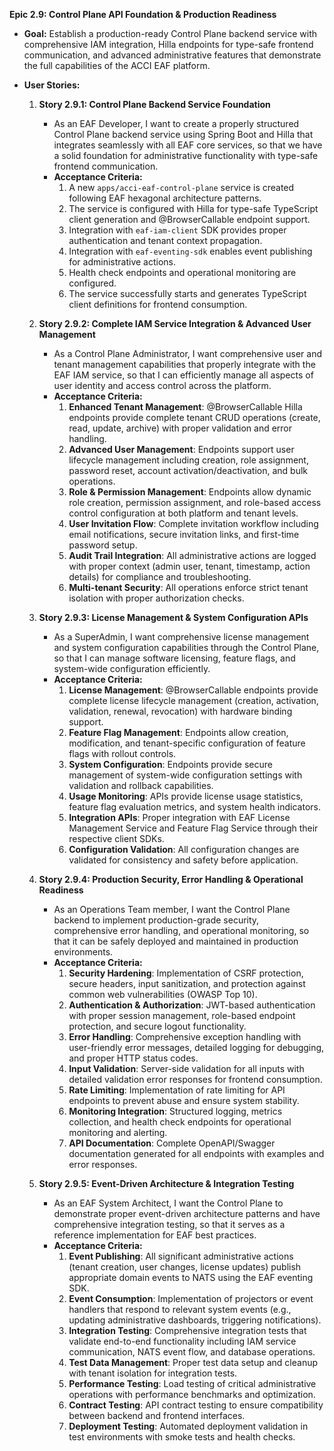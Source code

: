 **Epic 2.9: Control Plane API Foundation & Production Readiness**

- **Goal:** Establish a production-ready Control Plane backend service with comprehensive IAM
  integration, Hilla endpoints for type-safe frontend communication, and advanced administrative
  features that demonstrate the full capabilities of the ACCI EAF platform.

- **User Stories:**

  1. **Story 2.9.1: Control Plane Backend Service Foundation**

     - As an EAF Developer, I want to create a properly structured Control Plane backend service
       using Spring Boot and Hilla that integrates seamlessly with all EAF core services, so that we
       have a solid foundation for administrative functionality with type-safe frontend
       communication.
     - **Acceptance Criteria:**
       1. A new `apps/acci-eaf-control-plane` service is created following EAF hexagonal
          architecture patterns.
       2. The service is configured with Hilla for type-safe TypeScript client generation and
          @BrowserCallable endpoint support.
       3. Integration with `eaf-iam-client` SDK provides proper authentication and tenant context
          propagation.
       4. Integration with `eaf-eventing-sdk` enables event publishing for administrative actions.
       5. Health check endpoints and operational monitoring are configured.
       6. The service successfully starts and generates TypeScript client definitions for frontend
          consumption.

  2. **Story 2.9.2: Complete IAM Service Integration & Advanced User Management**

     - As a Control Plane Administrator, I want comprehensive user and tenant management
       capabilities that properly integrate with the EAF IAM service, so that I can efficiently
       manage all aspects of user identity and access control across the platform.
     - **Acceptance Criteria:**
       1. **Enhanced Tenant Management**: @BrowserCallable Hilla endpoints provide complete tenant
          CRUD operations (create, read, update, archive) with proper validation and error handling.
       2. **Advanced User Management**: Endpoints support user lifecycle management including
          creation, role assignment, password reset, account activation/deactivation, and bulk
          operations.
       3. **Role & Permission Management**: Endpoints allow dynamic role creation, permission
          assignment, and role-based access control configuration at both platform and tenant
          levels.
       4. **User Invitation Flow**: Complete invitation workflow including email notifications,
          secure invitation links, and first-time password setup.
       5. **Audit Trail Integration**: All administrative actions are logged with proper context
          (admin user, tenant, timestamp, action details) for compliance and troubleshooting.
       6. **Multi-tenant Security**: All operations enforce strict tenant isolation with proper
          authorization checks.

  3. **Story 2.9.3: License Management & System Configuration APIs**

     - As a SuperAdmin, I want comprehensive license management and system configuration
       capabilities through the Control Plane, so that I can manage software licensing, feature
       flags, and system-wide configuration efficiently.
     - **Acceptance Criteria:**
       1. **License Management**: @BrowserCallable endpoints provide complete license lifecycle
          management (creation, activation, validation, renewal, revocation) with hardware binding
          support.
       2. **Feature Flag Management**: Endpoints allow creation, modification, and tenant-specific
          configuration of feature flags with rollout controls.
       3. **System Configuration**: Endpoints provide secure management of system-wide configuration
          settings with validation and rollback capabilities.
       4. **Usage Monitoring**: APIs provide license usage statistics, feature flag evaluation
          metrics, and system health indicators.
       5. **Integration APIs**: Proper integration with EAF License Management Service and Feature
          Flag Service through their respective client SDKs.
       6. **Configuration Validation**: All configuration changes are validated for consistency and
          safety before application.

  4. **Story 2.9.4: Production Security, Error Handling & Operational Readiness**

     - As an Operations Team member, I want the Control Plane backend to implement production-grade
       security, comprehensive error handling, and operational monitoring, so that it can be safely
       deployed and maintained in production environments.
     - **Acceptance Criteria:**
       1. **Security Hardening**: Implementation of CSRF protection, secure headers, input
          sanitization, and protection against common web vulnerabilities (OWASP Top 10).
       2. **Authentication & Authorization**: JWT-based authentication with proper session
          management, role-based endpoint protection, and secure logout functionality.
       3. **Error Handling**: Comprehensive exception handling with user-friendly error messages,
          detailed logging for debugging, and proper HTTP status codes.
       4. **Input Validation**: Server-side validation for all inputs with detailed validation error
          responses for frontend consumption.
       5. **Rate Limiting**: Implementation of rate limiting for API endpoints to prevent abuse and
          ensure system stability.
       6. **Monitoring Integration**: Structured logging, metrics collection, and health check
          endpoints for operational monitoring and alerting.
       7. **API Documentation**: Complete OpenAPI/Swagger documentation generated for all endpoints
          with examples and error responses.

  5. **Story 2.9.5: Event-Driven Architecture & Integration Testing**
     - As an EAF System Architect, I want the Control Plane to demonstrate proper event-driven
       architecture patterns and have comprehensive integration testing, so that it serves as a
       reference implementation for EAF best practices.
     - **Acceptance Criteria:**
       1. **Event Publishing**: All significant administrative actions (tenant creation, user
          changes, license updates) publish appropriate domain events to NATS using the EAF eventing
          SDK.
       2. **Event Consumption**: Implementation of projectors or event handlers that respond to
          relevant system events (e.g., updating administrative dashboards, triggering
          notifications).
       3. **Integration Testing**: Comprehensive integration tests that validate end-to-end
          functionality including IAM service communication, NATS event flow, and database
          operations.
       4. **Test Data Management**: Proper test data setup and cleanup with tenant isolation for
          integration tests.
       5. **Performance Testing**: Load testing of critical administrative operations with
          performance benchmarks and optimization.
       6. **Contract Testing**: API contract testing to ensure compatibility between backend and
          frontend interfaces.
       7. **Deployment Testing**: Automated deployment validation in test environments with smoke
          tests and health checks.
